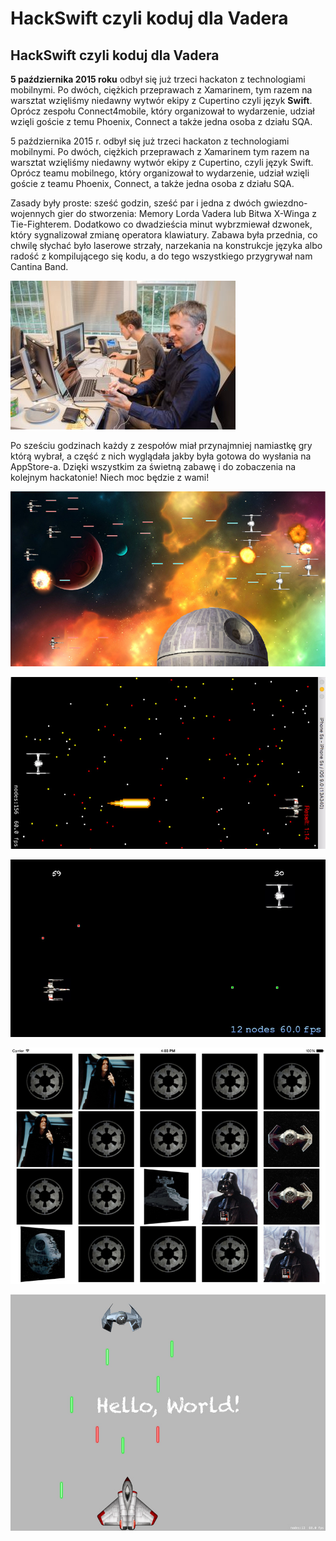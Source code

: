# HackSwift czyli koduj dla Vadera
## HackSwift czyli koduj dla Vadera

**5 października 2015 roku** odbył się już trzeci hackaton z technologiami mobilnymi. Po dwóch, ciężkich przeprawach z Xamarinem, tym razem na warsztat wzięliśmy niedawny wytwór ekipy z Cupertino czyli język **Swift**. Oprócz zespołu Connect4mobile, który organizował to wydarzenie, udział wzięli goście z temu Phoenix, Connect a także jedna osoba z działu SQA.

5 października 2015 r. odbył się już trzeci hackaton z technologiami mobilnymi. Po dwóch, ciężkich przeprawach z Xamarinem tym razem na warsztat wzięliśmy niedawny wytwór ekipy z Cupertino, czyli język Swift. Oprócz teamu mobilnego, który organizował to wydarzenie, udział wzięli goście z teamu Phoenix, Connect, a także jedna osoba z działu SQA.

Zasady były proste: sześć godzin, sześć par i jedna z dwóch gwiezdno-wojennych gier do stworzenia: Memory Lorda Vadera lub Bitwa X-Winga z Tie-Fighterem. Dodatkowo co dwadzieścia minut wybrzmiewał dzwonek, który sygnalizował zmianę operatora klawiatury. Zabawa była przednia, co chwilę słychać było laserowe strzały, narzekania na konstrukcje języka albo radość z kompilującego się kodu, a do tego wszystkiego przygrywał nam Cantina Band.

<p class="text-center">
    <img src="images/articles/2015.10/hack_swift/programisci.jpg" class="img img-responsive img-thumbnail" alt="HackSwift image 0" />
</p>

Po sześciu godzinach każdy z zespołów miał przynajmniej namiastkę gry którą wybrał, a część z nich wyglądała jakby była gotowa do wysłania na AppStore-a. Dzięki wszystkim za świetną zabawę i do zobaczenia na kolejnym hackatonie! Niech moc będzie z wami!

<p class="text-center">
    <img src="images/news/3/1.jpg" class="img img-responsive img-thumbnail" alt="HackSwift image 1" />
</p>
<p class="text-center">
    <img src="images/news/3/2.jpg" class="img img-responsive img-thumbnail" alt="HackSwift image 2" />
</p>
<p class="text-center">
    <img src="images/news/3/3.jpg" class="img img-responsive img-thumbnail" alt="HackSwift image 3" />
</p>
<p class="text-center">
    <img src="images/news/3/4.jpg" class="img img-responsive img-thumbnail" alt="HackSwift image 4" />
</p>
<p class="text-center">
    <img src="images/news/3/5.jpg" class="img img-responsive img-thumbnail" alt="HackSwift image 5" />
</p>